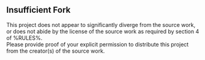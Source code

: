 ## Insufficient Fork

This project does not appear to significantly diverge from the source work, or does not abide by the license of the source work as required by section 4 of %RULES%.  
Please provide proof of your explicit permission to distribute this project from the creator(s) of the source work.  

